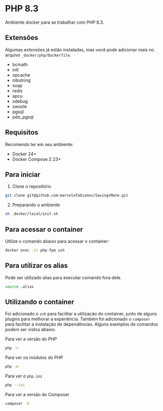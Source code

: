 # PHP 8.3

Ambiente docker para se trabalhar com PHP 8.3.

## Extensões

Algumas extensões já estão instaladas, mas você pode adicionar mais no arquivo `_docker/php/Dockerfile`.

- bcmath
- intl
- opcache
- mbstring
- soap
- redis
- apcu
- xdebug
- swoole
- pgsql
- pdo_pgsql

## Requisitos

Recomendo ter em seu ambiente:

- Docker 24+
- Docker Compose 2.23+

## Para iniciar

1. Clone o repositório

```bash
git clone git@github.com:marcelofabianov/SavingsMate.git
```

2. Preparando o ambiente

```bash
sh _docker/local/init.sh
```

## Para acessar o container

Utilize o comando abaixo para acessar o container:

```bash
docker exec -it php-fpm zsh
```

## Para utilizar os alias

Pode ser utilizado alias para executar comando fora dele.

```bash
source .alias
```

## Utilizando o container

Foi adicionado o `zsh` para facilitar a utilização do container, junto de alguns plugins para melhorar a experiência.
Também foi adicionado o `composer` para facilitar a instalação de dependências.
Alguns exemplos de comandos podem ser vistos abaixo.

Para ver a versão do PHP

```bash
php -v
```

Para ver os módulos do PHP

```bash
php -m
```

Para ver o `php.ini`

```bash
php --ini
```

Para ver a versão do Composer

```bash
composer -V
